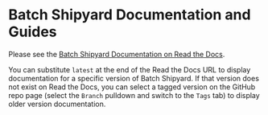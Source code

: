 # Batch Shipyard Documentation and Guides
Please see the
[Batch Shipyard Documentation on Read the Docs](http://batch-shipyard.readthedocs.io/).

You can substitute `latest` at the end of the Read the Docs URL to display
documentation for a specific version of Batch Shipyard. If that version does
not exist on Read the Docs, you can select a tagged version on the GitHub
repo page (select the `Branch` pulldown and switch to the `Tags` tab) to
display older version documentation.
